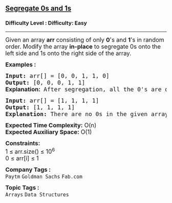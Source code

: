 <h2><a href="https://www.geeksforgeeks.org/problems/segregate-0s-and-1s5106/1?page=2&category=Arrays&difficulty=Easy&sortBy=submissions">Segregate 0s and 1s</a></h2><h3>Difficulty Level : Difficulty: Easy</h3><hr><div class="problems_problem_content__Xm_eO"><p><span style="font-size: 18px;">Given an array <strong>arr</strong> consisting of only <strong>0</strong>'s and <strong>1</strong>'s in random order. Modify the array <strong>in-place</strong> to segregate 0s onto the left side and 1s onto the right side of the array. </span></p>
<p><span style="font-size: 18px;"><strong>Examples :</strong></span></p>
<pre><span style="font-size: 18px;"><strong>Input: </strong>arr[] = [0, 0, 1, 1, 0]
<strong>Output:</strong> [0, 0, 0, 1, 1]<br><strong style="font-family: -apple-system, BlinkMacSystemFont, 'Segoe UI', Roboto, Oxygen, Ubuntu, Cantarell, 'Open Sans', 'Helvetica Neue', sans-serif;">Explanation:</strong><span style="font-family: -apple-system, BlinkMacSystemFont, 'Segoe UI', Roboto, Oxygen, Ubuntu, Cantarell, 'Open Sans', 'Helvetica Neue', sans-serif;">  </span>After segregation, all the 0's are on the left and 1's are on the right. Modified array will be [0, 0, 0, 1, 1].</span></pre>
<pre><span style="font-size: 18px;"><strong>Input: </strong>arr[] = [1, 1, 1, 1]
<strong>Output:</strong> [1, 1, 1, 1]
<strong>Explanation:</strong> There are no 0s in the given array, so the modified array is [1, 1, 1, 1]</span></pre>
<p><span style="font-size: 18px;"><strong>Expected Time Complexity:</strong> O(n)<br><strong>Expected Auxiliary Space:</strong>&nbsp;O(1)</span></p>
<p><span style="font-size: 18px;"><strong>Constraints:</strong><br>1 ≤ arr.size() ≤ 10<sup>6</sup><br>0 ≤ arr[i] ≤ 1</span></p></div><p><span style=font-size:18px><strong>Company Tags : </strong><br><code>Paytm</code>&nbsp;<code>Goldman Sachs</code>&nbsp;<code>Fab.com</code>&nbsp;<br><p><span style=font-size:18px><strong>Topic Tags : </strong><br><code>Arrays</code>&nbsp;<code>Data Structures</code>&nbsp;
